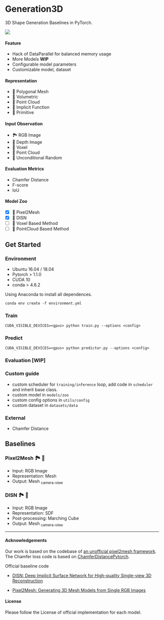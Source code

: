 # Generation3D

3D Shape Generation Baselines in PyTorch.

![](https://img.shields.io/static/v1?label=Gen3D&message=0.1.0&color=blue)

#### Feature

- Hack of DataParallel for balanced memory usage
- More Models **WIP**
- Configurable model parameters
- Customizable model, dataset

#### Representation

- 💎 Polygonal Mesh
- 👾 Volumetric
- 🎲 Point Cloud
- 🎯 Implicit Function
- 💊 Primitive

#### Input Observation
- 🏞 RGB Image
- 📡 Depth Image
- 👾 Voxel
- 🎲 Point Cloud
- 🎰 Unconditional Random

#### Evaluation Metrics

- Chamfer Distance
- F-score
- IoU

#### Model Zoo
- [x] 💎 Pixel2Mesh
- [x] 🎯 DISN
- [ ] 👾 Voxel Based Method
- [ ] 🎲 PointCloud Based Method

## Get Started

### Environment
- Ubuntu 16.04 / 18.04
- Pytorch > 1.1.0
- CUDA 10
- conda > 4.6.2

Using Anaconda to install all dependences.

```
conda env create -f environment.yml
```

### Train

```
CUDA_VISIBLE_DEVICES=<gpus> python train.py --options <config>
```

### Predict

```
CUDA_VISIBLE_DEVICES=<gpus> python predictor.py --options <config>
```

### Evaluation [WIP]

### Custom guide

- custom scheduler for `training/inference` loop, add code in `scheduler` and inherit base class.
- custom model in `models/zoo`
- custom config options in `utils/config`
- custom dataset in `datasets/data`

### External
- Chamfer Distance

## Baselines

### Pixel2Mesh 🏞 💎

- Input: RGB Image 
- Representation: Mesh
- Output: Mesh <sub>camera-view</sub>

### DISN 🏞 🎯

- Input: RGB Image
- Representation: SDF
- Post-processing: Marching Cube
- Output: Mesh <sub>camera-view</sub>

---

#### Acknowledgements

Our work is based on the codebase of [an unofficial pixel2mesh framework](https://github.com/noahcao/Pixel2Mesh). The Chamfer loss code is based on [ChamferDistancePytorch](https://github.com/ThibaultGROUEIX/ChamferDistancePytorch).

Official baseline code

- [DISN: Deep Implicit Surface Network for High-quality Single-view 3D Reconstruction](https://github.com/Xharlie/DISN)

- [Pixel2Mesh: Generating 3D Mesh Models from Single RGB Images](https://github.com/nywang16/Pixel2Mesh)


#### License

Please follow the License of official implementation for each model.